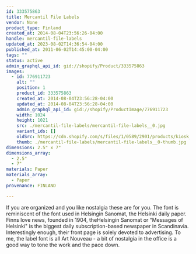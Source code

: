 ```yaml
---
id: 333575863
title: Mercantil File Labels
vendor: None
product_type: Finland
created_at: 2014-08-04T23:56:26-04:00
handle: mercantil-file-labels
updated_at: 2023-08-02T14:36:54-04:00
published_at: 2011-06-02T14:45:00-04:00
tags: ""
status: active
admin_graphql_api_id: gid://shopify/Product/333575863
images:
  - id: 776911723
    alt: ""
    position: 1
    product_id: 333575863
    created_at: 2014-08-04T23:56:28-04:00
    updated_at: 2014-08-04T23:56:28-04:00
    admin_graphql_api_id: gid://shopify/ProductImage/776911723
    width: 1024
    height: 1021
    src: ./mercantil-file-labels/mercantil-file-labels__0.jpg
    variant_ids: []
    oldSrc: https://cdn.shopify.com/s/files/1/0589/2901/products/kiosk_fi_MERCANTIL.jpeg?v=1407210988
    thumb: ./mercantil-file-labels/mercantil-file-labels__0-thumb.jpg
dimensions: 2.5" x 7"
dimensions_array:
  - 2.5"
  - 7"
materials: Paper
materials_array:
  - Paper
provenance: FINLAND

---
```


If you are organized and you like nostalgia these are for you. The font is reminiscent of the font used in Helsingin Sanomat, the Helsinki daily paper. Finns love news, founded in 1904, theHelsingin Sanomat or “Messages of Helsinki" is the biggest daily subscription-based newspaper in Scandinavia. Interestingly enough, their front page is solely devoted to advertising. To me, the label font is all Art Nouveau - a bit of nostalgia in the office is a good way to tone the work and the pace down.